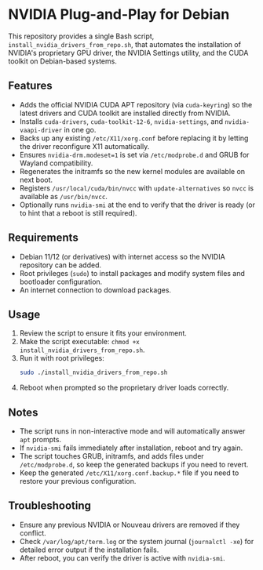 # NVIDIA Plug-and-Play for Debian

This repository provides a single Bash script, `install_nvidia_drivers_from_repo.sh`, that automates the installation of NVIDIA's proprietary GPU driver, the NVIDIA Settings utility, and the CUDA toolkit on Debian-based systems.

## Features
- Adds the official NVIDIA CUDA APT repository (via `cuda-keyring`) so the latest drivers and CUDA toolkit are installed directly from NVIDIA.
- Installs `cuda-drivers`, `cuda-toolkit-12-6`, `nvidia-settings`, and `nvidia-vaapi-driver` in one go.
- Backs up any existing `/etc/X11/xorg.conf` before replacing it by letting the driver reconfigure X11 automatically.
- Ensures `nvidia-drm.modeset=1` is set via `/etc/modprobe.d` and GRUB for Wayland compatibility.
- Regenerates the initramfs so the new kernel modules are available on next boot.
- Registers `/usr/local/cuda/bin/nvcc` with `update-alternatives` so `nvcc` is available as `/usr/bin/nvcc`.
- Optionally runs `nvidia-smi` at the end to verify that the driver is ready (or to hint that a reboot is still required).

## Requirements
- Debian 11/12 (or derivatives) with internet access so the NVIDIA repository can be added.
- Root privileges (`sudo`) to install packages and modify system files and bootloader configuration.
- An internet connection to download packages.

## Usage
1. Review the script to ensure it fits your environment.
2. Make the script executable: `chmod +x install_nvidia_drivers_from_repo.sh`.
3. Run it with root privileges:
   ```bash
   sudo ./install_nvidia_drivers_from_repo.sh
   ```
4. Reboot when prompted so the proprietary driver loads correctly.

## Notes
- The script runs in non-interactive mode and will automatically answer `apt` prompts.
- If `nvidia-smi` fails immediately after installation, reboot and try again.
- The script touches GRUB, initramfs, and adds files under `/etc/modprobe.d`, so keep the generated backups if you need to revert.
- Keep the generated `/etc/X11/xorg.conf.backup.*` file if you need to restore your previous configuration.

## Troubleshooting
- Ensure any previous NVIDIA or Nouveau drivers are removed if they conflict.
- Check `/var/log/apt/term.log` or the system journal (`journalctl -xe`) for detailed error output if the installation fails.
- After reboot, you can verify the driver is active with `nvidia-smi`.
